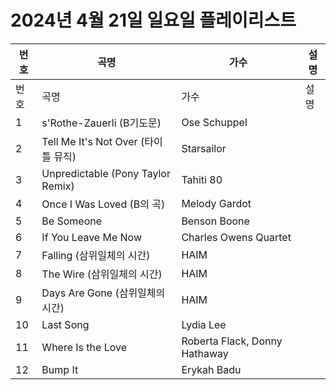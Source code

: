 # 2024년 4월 21일 일요일 플레이리스트

| 번호 | 곡명 | 가수 | 설명 |
|------|------|------|------|
| 번호 | 곡명 | 가수 | 설명 |
| 1 | s'Rothe-Zauerli (B기도문) | Ose Schuppel |  |
| 2 | Tell Me It's Not Over (타이틀 뮤직) | Starsailor |  |
| 3 | Unpredictable (Pony Taylor Remix) | Tahiti 80 |  |
| 4 | Once I Was Loved (B의 곡) | Melody Gardot |  |
| 5 | Be Someone | Benson Boone |  |
| 6 | If You Leave Me Now | Charles Owens Quartet |  |
| 7 | Falling (삼위일체의 시간) | HAIM |  |
| 8 | The Wire (삼위일체의 시간) | HAIM |  |
| 9 | Days Are Gone (삼위일체의 시간) | HAIM |  |
| 10 | Last Song | Lydia Lee |  |
| 11 | Where Is the Love | Roberta Flack, Donny Hathaway |  |
| 12 | Bump It | Erykah Badu |  |
